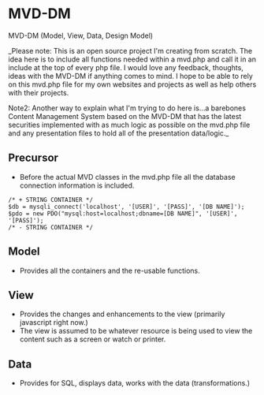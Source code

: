 # MVD-DM
MVD-DM (Model, View, Data, Design Model)

_Please note: This is an open source project I'm creating from scratch.
The idea here is to include all functions needed within a mvd.php and call it in an include at the top of every php file.
I would love any feedback, thoughts, ideas with the MVD-DM if anything comes to mind. I hope to be able to rely on this mvd.php file for my own websites and projects as well as help others with their projects.

Note2: Another way to explain what I'm trying to do here is...a barebones Content Management System based on the MVD-DM that has the latest securities implemented with as much logic as possible on the mvd.php file and any presentation files to hold all of the presentation data/logic._

## Precursor
- Before the actual MVD classes in the mvd.php file all the database connection information is included.
```
/* + STRING CONTAINER */
$db = mysqli_connect('localhost', '[USER]', '[PASS]', '[DB NAME]');
$pdo = new PDO("mysql:host=localhost;dbname=[DB NAME]", '[USER]', '[PASS]');
/* - STRING CONTAINER */
```

## Model
- Provides all the containers and the re-usable functions.

## View
- Provides the changes and enhancements to the view (primarily javascript right now.)
- The view is assumed to be whatever resource is being used to view the content such as a screen or watch or printer.

## Data
- Provides for SQL, displays data, works with the data (transformations.)
